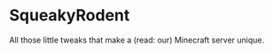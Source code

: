 SqueakyRodent
=============

All those little tweaks that make a (read: our) Minecraft server unique.

